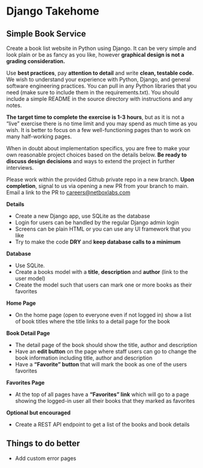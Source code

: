 # Django Takehome

## **Simple Book Service**

Create a book list website in Python using Django. It can be very simple and look plain or be as fancy as you like, however **graphical design is not a grading consideration.** 

Use **best practices**, pay **attention to detail** and write **clean, testable code.** We wish to understand your experience with Python, Django, and general software engineering practices. You can pull in any Python libraries that you need (make sure to include them in the requirements.txt). You should include a simple README in the source directory with instructions and any notes.

**The target time to complete the exercise is 1-3 hours**, but as it is not a “live” exercise there is no time limit and you may spend as much time as you wish. It is better to focus on a few well-functioning pages than to work on many half-working pages. 

When in doubt about implementation specifics, you are free to make your own reasonable project choices based on the details below. **Be ready to discuss design decisions** and ways to extend the project in further interviews.

Please work within the provided Github private repo in a new branch. **Upon completion**, signal to us via opening a new PR from your branch to main. Email a link to the PR to careers@netboxlabs.com

**Details**

- Create a new Django app, use SQLite as the database
- Login for users can be handled by the regular Django admin login
- Screens can be plain HTML or you can use any UI framework that you like
- Try to make the code **DRY** and **keep database calls to a minimum**

**Database**

- Use SQLite.
- Create a books model with a **title**, **description** and **author** (link to the user model)
- Create the model such that users can mark one or more books as their favorites

**Home Page**

- On the home page (open to everyone even if not logged in) show a list of book titles where the title links to a detail page for the book

**Book Detail Page**

- The detail page of the book should show the title, author and description
- Have an **edit button** on the page where staff users can go to change the book information including title, author and description
- Have a **“Favorite” button** that will mark the book as one of the users favorites

**Favorites Page**

- At the top of all pages have a **“Favorites” link** which will go to a page showing the logged-in user all their books that they marked as favorites

**Optional but encouraged**

- Create a REST API endpoint to get a list of the books and book details




## Things to do better
- Add custom error pages
